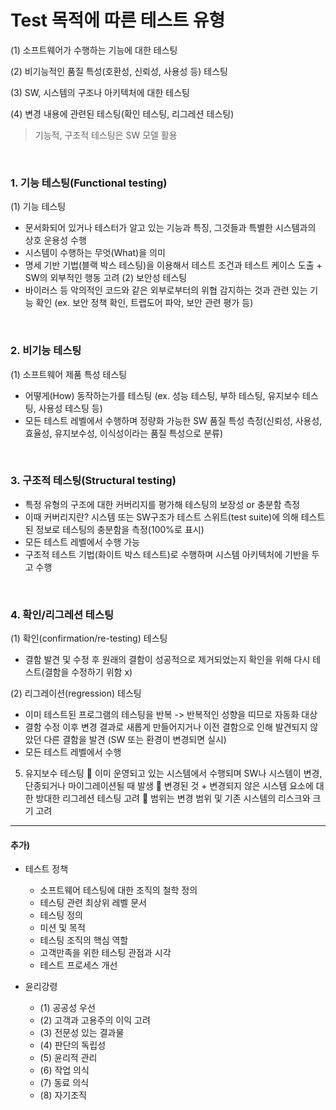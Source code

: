 # Test 목적에 따른 테스트 유형 

(1)	소프트웨어가 수행하는 기능에 대한 테스팅

(2)	비기능적인 품질 특성(호환성, 신뢰성, 사용성 등) 테스팅 

(3)	SW, 시스템의 구조나 아키텍처에 대한 테스팅 

(4)	변경 내용에 관련된 테스팅(확인 테스팅, 리그레션 테스팅) 

> 기능적, 구조적 테스팅은 SW 모델 활용 

<br>

### 1.	기능 테스팅(Functional testing) 
(1)	기능 테스팅
- 문서화되어 있거나 테스터가 알고 있는 기능과 특징, 그것들과 특별한 시스템과의 상호 운용성 수행 
- 시스템이 수행하는 무엇(What)을 의미 
- 명세 기반 기법(블랙 박스 테스팅)을 이용해서 테스트 조건과 테스트 케이스 도출 + SW의 외부적인 행동 고려 
(2)	보안성 테스팅 
- 바이러스 등 악의적인 코드와 같은 외부로부터의 위협 감지하는 것과 관련 있는 기능 확인 (ex. 보안 정책 확인, 트랩도어 파악, 보안 관련 평가 등) 

<br>

### 2.	비기능 테스팅 
(1)	소프트웨어 제품 특성 테스팅
- 어떻게(How) 동작하는가를 테스팅 (ex. 성능 테스팅, 부하 테스팅, 유지보수 테스팅, 사용성 테스팅 등) 
- 모든 테스트 레벨에서 수행하며 정량화 가능한 SW 품질 특성 측정(신뢰성, 사용성, 효율성, 유지보수성, 이식성이라는 품질 특성으로 분류)  

<br>

### 3.	구조적 테스팅(Structural testing) 
- 특정 유형의 구조에 대한 커버리지를 평가해 테스팅의 보장성 or 충분함 측정 
- 이때 커버리지란? 시스템 또는 SW구조가 테스트 스위트(test suite)에 의해 테스트된 정보로 테스팅의 충분함을 측정(100%로 표시) 
- 모든 테스트 레벨에서 수행 가능
- 구조적 테스트 기법(화이트 박스 테스트)로 수행하며 시스템 아키텍처에 기반을 두고 수행

<br>

### 4.	확인/리그레션 테스팅 
(1)	확인(confirmation/re-testing) 테스팅 
- 결함 발견 및 수정 후 원래의 결함이 성공적으로 제거되었는지 확인을 위해 다시 테스트(결함을 수정하기 위함 x) 

(2)	리그레이션(regression) 테스팅 
- 이미 테스트된 프로그램의 테스팅을 반복 -> 반복적인 성향을 띠므로 자동화 대상
- 결함 수정 이후 변경 결과로 새롭게 만들어지거나 이전 결함으로 인해 발견되지 않았던 다른 결함을 발견 (SW 또는 환경이 변경되면 실시) 
- 모든 테스트 레벨에서 수행

5.	유지보수 테스팅 
	이미 운영되고 있는 시스템에서 수행되며 SW나 시스템이 변경, 단종되거나 마이그레이션될 때 발생 
	변경된 것 + 변경되지 않은 시스템 요소에 대한 방대한 리그레션 테스팅 고려 
	범위는 변경 범위 및 기존 시스템의 리스크와 크기 고려 


---

#### 추가) 

-	테스트 정책
	- 소프트웨어 테스팅에 대한 조직의 철학 정의 
	- 테스팅 관련 최상위 레벨 문서 
	- 테스팅 정의
	- 미션 및 목적 
	- 테스팅 조직의 핵심 역할
	- 고객만족을 위한 테스팅 관점과 시각
	- 테스트 프로세스 개선 

-	윤리강령 
    - (1)	공공성 우선 
    - (2)	고객과 고용주의 이익 고려 
    - (3)	전문성 있는 결과물 
    - (4)	판단의 독립성 
    - (5)	윤리적 관리 
    - (6)	작업 의식 
    - (7)	동료 의식
    - (8)	자기조직 
